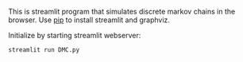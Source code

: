 This is streamlit program that simulates discrete markov chains in the browser.
Use [pip](https://pip.pypa.io/en/stable/) to install streamlit and graphviz.  

Initialize by starting streamlit webserver:

```bash
streamlit run DMC.py
```
